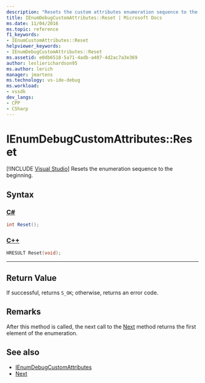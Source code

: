 ```yaml
---
description: "Resets the custom attributes enumeration sequence to the beginning."
title: IEnumDebugCustomAttributes::Reset | Microsoft Docs
ms.date: 11/04/2016
ms.topic: reference
f1_keywords:
- IEnumCustomAttributes::Reset
helpviewer_keywords:
- IEnumDebugCustomAttributes::Reset
ms.assetid: e0db6518-5a71-4adb-a407-4d2ac7a3e369
author: leslierichardson95
ms.author: lerich
manager: jmartens
ms.technology: vs-ide-debug
ms.workload:
- vssdk
dev_langs:
- CPP
- CSharp
---
```

# IEnumDebugCustomAttributes::Reset

 [!INCLUDE [Visual Studio](~/includes/applies-to-version/vs-windows-only.md)]
Resets the enumeration sequence to the beginning.

## Syntax

### [C#](#tab/csharp)
```csharp
int Reset();
```
### [C++](#tab/cpp)
```cpp
HRESULT Reset(void);
```
---

## Return Value
 If successful, returns `S_OK`; otherwise, returns an error code.

## Remarks
 After this method is called, the next call to the [Next](../../../extensibility/debugger/reference/ienumdebugcustomattributes-next.md) method returns the first element of the enumeration.

## See also
- [IEnumDebugCustomAttributes](../../../extensibility/debugger/reference/ienumdebugcustomattributes.md)
- [Next](../../../extensibility/debugger/reference/ienumdebugcustomattributes-next.md)
